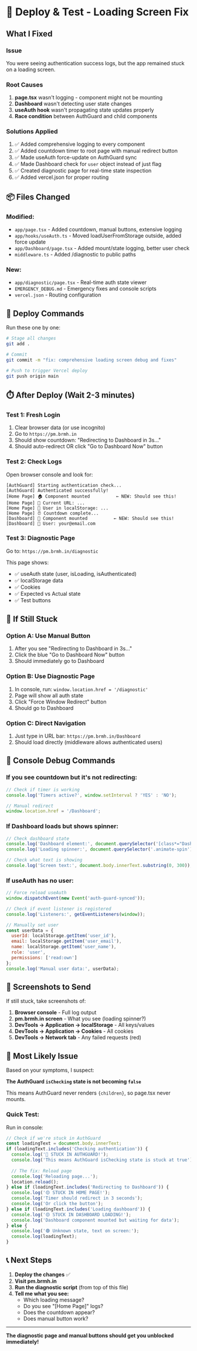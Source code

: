 # 🚀 Deploy & Test - Loading Screen Fix

## What I Fixed

### Issue
You were seeing authentication success logs, but the app remained stuck on a loading screen.

### Root Causes
1. **page.tsx** wasn't logging - component might not be mounting
2. **Dashboard** wasn't detecting user state changes
3. **useAuth hook** wasn't propagating state updates properly
4. **Race condition** between AuthGuard and child components

### Solutions Applied
1. ✅ Added comprehensive logging to every component
2. ✅ Added countdown timer to root page with manual redirect button
3. ✅ Made useAuth force-update on AuthGuard sync
4. ✅ Made Dashboard check for `user` object instead of just flag
5. ✅ Created diagnostic page for real-time state inspection
6. ✅ Added vercel.json for proper routing

## 📦 Files Changed

### Modified:
- `app/page.tsx` - Added countdown, manual buttons, extensive logging
- `app/hooks/useAuth.ts` - Moved loadUserFromStorage outside, added force update
- `app/Dashboard/page.tsx` - Added mount/state logging, better user check
- `middleware.ts` - Added /diagnostic to public paths

### New:
- `app/diagnostic/page.tsx` - Real-time auth state viewer
- `EMERGENCY_DEBUG.md` - Emergency fixes and console scripts
- `vercel.json` - Routing configuration

## 🚀 Deploy Commands

Run these one by one:

```bash
# Stage all changes
git add .

# Commit
git commit -m "fix: comprehensive loading screen debug and fixes"

# Push to trigger Vercel deploy
git push origin main
```

## ⏱️ After Deploy (Wait 2-3 minutes)

### Test 1: Fresh Login
1. Clear browser data (or use incognito)
2. Go to `https://pm.brmh.in`
3. Should show countdown: "Redirecting to Dashboard in 3s..."
4. Should auto-redirect OR click "Go to Dashboard Now" button

### Test 2: Check Logs
Open browser console and look for:
```
[AuthGuard] Starting authentication check...
[AuthGuard] Authenticated successfully!
[Home Page] 🏠 Component mounted          ← NEW: Should see this!
[Home Page] 📍 Current URL: ...
[Home Page] 👤 User in localStorage: ...
[Home Page] ⏰ Countdown complete...
[Dashboard] 🎯 Component mounted          ← NEW: Should see this!
[Dashboard] 👤 User: your@email.com
```

### Test 3: Diagnostic Page
Go to: `https://pm.brmh.in/diagnostic`

This page shows:
- ✅ useAuth state (user, isLoading, isAuthenticated)
- ✅ localStorage data
- ✅ Cookies
- ✅ Expected vs Actual state
- ✅ Test buttons

## 🐛 If Still Stuck

### Option A: Use Manual Button
1. After you see "Redirecting to Dashboard in 3s..."
2. Click the blue "Go to Dashboard Now" button
3. Should immediately go to Dashboard

### Option B: Use Diagnostic Page
1. In console, run: `window.location.href = '/diagnostic'`
2. Page will show all auth state
3. Click "Force Window Redirect" button
4. Should go to Dashboard

### Option C: Direct Navigation
1. Just type in URL bar: `https://pm.brmh.in/Dashboard`
2. Should load directly (middleware allows authenticated users)

## 🧪 Console Debug Commands

### If you see countdown but it's not redirecting:

```javascript
// Check if timer is working
console.log('Timers active?', window.setInterval ? 'YES' : 'NO');

// Manual redirect
window.location.href = '/Dashboard';
```

### If Dashboard loads but shows spinner:

```javascript
// Check dashboard state
console.log('Dashboard element:', document.querySelector('[class*="Dashboard"]'));
console.log('Loading spinner:', document.querySelector('.animate-spin'));

// Check what text is showing
console.log('Screen text:', document.body.innerText.substring(0, 300));
```

### If useAuth has no user:

```javascript
// Force reload useAuth
window.dispatchEvent(new Event('auth-guard-synced'));

// Check if event listener is registered
console.log('Listeners:', getEventListeners(window));

// Manually set user
const userData = {
  userId: localStorage.getItem('user_id'),
  email: localStorage.getItem('user_email'),
  name: localStorage.getItem('user_name'),
  role: 'user',
  permissions: ['read:own']
};
console.log('Manual user data:', userData);
```

## 📸 Screenshots to Send

If still stuck, take screenshots of:
1. **Browser console** - Full log output
2. **pm.brmh.in screen** - What you see (loading spinner?)
3. **DevTools → Application → localStorage** - All keys/values
4. **DevTools → Application → Cookies** - All cookies
5. **DevTools → Network tab** - Any failed requests (red)

## 🎯 Most Likely Issue

Based on your symptoms, I suspect:

**The AuthGuard `isChecking` state is not becoming `false`**

This means AuthGuard never renders `{children}`, so page.tsx never mounts.

### Quick Test:
Run in console:
```javascript
// Check if we're stuck in AuthGuard
const loadingText = document.body.innerText;
if (loadingText.includes('Checking authentication')) {
  console.log('🔴 STUCK IN AUTHGUARD!');
  console.log('This means AuthGuard isChecking state is stuck at true');
  
  // The fix: Reload page
  console.log('Reloading page...');
  location.reload();
} else if (loadingText.includes('Redirecting to Dashboard')) {
  console.log('🟡 STUCK IN HOME PAGE!');
  console.log('Timer should redirect in 3 seconds');
  console.log('Or click the button');
} else if (loadingText.includes('Loading dashboard')) {
  console.log('🟡 STUCK IN DASHBOARD LOADING!');
  console.log('Dashboard component mounted but waiting for data');
} else {
  console.log('🟢 Unknown state, text on screen:');
  console.log(loadingText);
}
```

## 📞 Next Steps

1. **Deploy the changes** ✅
2. **Visit pm.brmh.in** 
3. **Run the diagnostic script** (from top of this file)
4. **Tell me what you see:**
   - Which loading message?
   - Do you see "[Home Page]" logs?
   - Does the countdown appear?
   - Does manual button work?

---

**The diagnostic page and manual buttons should get you unblocked immediately!**

